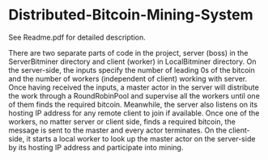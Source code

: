 # Distributed-Bitcoin-Mining-System

See Readme.pdf for detailed description.

There are two separate parts of code in the project, server (boss) in the
ServerBitminer directory and client (worker) in LocalBitminer directory.
On the server-side, the inputs specify the number of leading 0s of the bitcoin
and the number of workers (independent of client) working with server. Once
having received the inputs, a master actor in the server will distribute the work
through a RoundRobinPool and supervise all the workers until one of them finds
the required bitcoin. Meanwhile, the server also listens on its hosting IP address
for any remote client to join if available. Once one of the workers, no matter
server or client side, finds a required bitcoin, the message is sent to the master
and every actor terminates.
On the client-side, it starts a local worker to look up the master actor on the
server-side by its hosting IP address and participate into mining.
